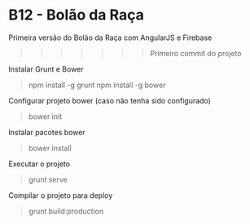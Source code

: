 
# B12 - Bolão da Raça
Primeira versão do Bolão da Raça com AngularJS e Firebase
>>>>>>> Primeiro commit do projeto

Instalar Grunt e Bower
> npm install -g grunt
> npm install -g bower

Configurar projeto bower (caso não tenha sido configurado)
> bower init

Instalar pacotes bower
> bower install

Executar o projeto
> grunt serve

Compilar o projeto para deploy
> grunt build:production

